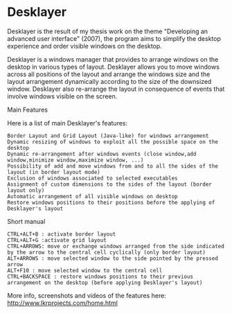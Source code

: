 # Desklayer
Desklayer is the result of my thesis work on the theme "Developing an advanced user interface" (2007), the program aims to simplify the desktop experience and order visible windows on the desktop.

Desklayer is a windows manager that provides to arrange windows on the desktop in various types of layout. Desklayer allows you to move windows across all positions of the layout and arrange the windows size and the layout arrangement dynamically according to the size of the downsized window. Desklayer also re-arrange the layout in consequence of events that involve windows visible on the screen. 

Main Features

Here is a list of main Desklayer's features:

    Border Layout and Grid Layout (Java-like) for windows arrangement
    Dynamic resizing of windows to exploit all the possible space on the desktop
    Dynamic re-arrangement after windows events (close window,add window,minimize window,maximize window, ...)
    Possibility of add and move windows from and to all the sides of the layout (in border layout mode)
    Exclusion of windows associated to selected executables
    Assignment of custom dimensions to the sides of the layout (border layout only)
    Automatic arrangement of all visible windows on desktop
    Restore windows positions to their positions before the applying of Desklayer's layout

Short manual

    CTRL+ALT+B : activate border layout
    CTRL+ALT+G :activate grid layout
    CTRL+ARROWS: move or exchange windows arranged from the side indicated by the arrow to the central cell cyclically (only border layout)
    ALT+ARROWS : move selected window to the side pointed by the pressed arrow
    ALT+F10 : move selected window to the central cell
    CTRL+BACKSPACE : restore windows positions to their previous arrangement on the desktop (before applying Desklayer's layout)


More info, screenshots and videos of the features here:
http://www.lkrprojects.com/home.html

